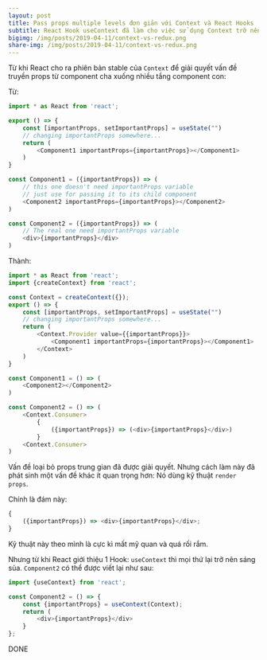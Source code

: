 ```yaml
---
layout: post
title: Pass props multiple levels đơn giản với Context và React Hooks
subtitle: React Hook useContext đã làm cho việc sử dụng Context trỡ nên đơn giản và gọn gàng đi rất nhiều.
bigimg: /img/posts/2019-04-11/context-vs-redux.png
share-img: /img/posts/2019-04-11/context-vs-redux.png
---
```


Từ khi React cho ra phiên bản stable của `Context` để giải quyết vấn đề truyền props từ component cha xuống nhiều tầng component con:

Từ:

```javascript
import * as React from 'react';

export () => {
    const [importantProps, setImportantProps] = useState("")
    // changing importantProps somewhere...
    return (
        <Component1 importantProps={importantProps}></Component1>
    )
}

const Component1 = ({importantProps}) => (
    // this one doesn't need importantProps variable
    // just use for passing it to its child component
    <Component2 importantProps={importantProps}></Component2>
)

const Component2 = ({importantProps}) => (
    // The real one need importantProps variable
    <div>{importantProps}</div>
)
```

Thành:

```javascript
import * as React from 'react';
import {createContext} from 'react';

const Context = createContext({});
export () => {
    const [importantProps, setImportantProps] = useState("")
    // changing importantProps somewhere...
    return (
        <Context.Provider value={{importantProps}}>
            <Component1 importantProps={importantProps}></Component1>
        </Context>
    )
}

const Component1 = () => (
    <Component2></Component2>
)

const Component2 = () => (
    <Context.Consumer>
        {
            ({importantProps}) => (<div>{importantProps}</div>)
        }
    <Context.Consumer>
)
```

Vấn đề loại bỏ props trung gian đã được giải quyết.
Nhưng cách làm này đã phát sinh một vấn đề khác ít quan trọng hơn: Nó dùng kỹ thuật `render props`.

Chính là đám này:

```javascript
{
    ({importantProps}) => <div>{importantProps}</div>;
}
```

Kỹ thuật này theo mình là cực kì mất mỹ quan và quá rối rắm.

Nhưng từ khi React giới thiệu 1 Hook: `useContext` thì mọi thứ lại trỡ nên sáng sủa. `Component2` có thể được viết lại như sau:

```javascript
import {useContext} from 'react';

const Component2 = () => {
    const {importantProps} = useContext(Context);
    return (
        <div>{importantProps}</div>
    }
};
```

DONE
